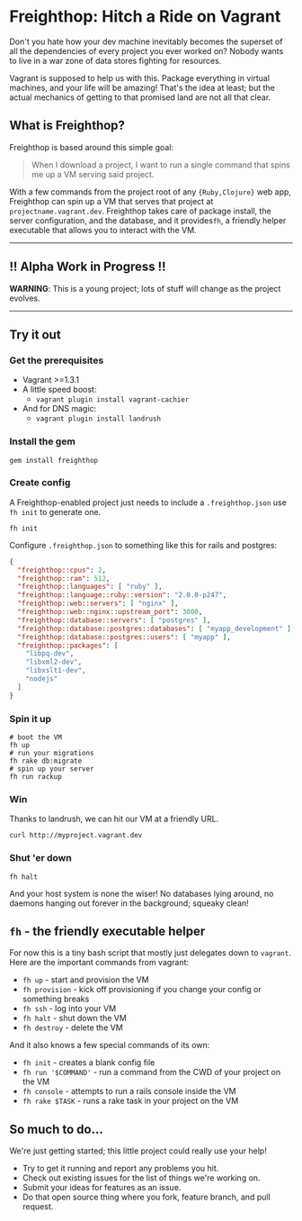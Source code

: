 # Freighthop: Hitch a Ride on Vagrant

Don't you hate how your dev machine inevitably becomes the superset of all the dependencies of every project you ever worked on? Nobody wants to live in a war zone of data stores fighting for resources.

Vagrant is supposed to help us with this. Package everything in virtual machines, and your life will be amazing! That's the idea at least; but the actual mechanics of getting to that promised land are not all that clear.

## What is Freighthop?

Freighthop is based around this simple goal:

> When I download a project, I want to run a single command that spins me up a VM serving said project.

With a few commands from the project root of any `{Ruby,Clojure}` web app, Freighthop can spin up a VM that serves that project at `projectname.vagrant.dev`. Freighthop takes care of package install, the server configuration, and the database, and it provides`fh`, a friendly helper executable that allows you to interact with the VM.

----

## !! Alpha Work in Progress !!

**WARNING**: This is a young project; lots of stuff will change as the project evolves.

----


## Try it out

### Get the prerequisites

* Vagrant >=1.3.1
* A little speed boost:
  * `vagrant plugin install vagrant-cachier`
* And for DNS magic:
  * `vagrant plugin install landrush`


### Install the gem

```
gem install freighthop
```

### Create config

A Freighthop-enabled project just needs to include a `.freighthop.json` use `fh init` to generate one.

```
fh init
```

Configure `.freighthop.json` to something like this for rails and postgres:

```json
{
  "freighthop::cpus": 2,
  "freighthop::ram": 512,
  "freighthop::languages": [ "ruby" ],
  "freighthop::language::ruby::version": "2.0.0-p247",
  "freighthop::web::servers": [ "nginx" ],
  "freighthop::web::nginx::upstream_port": 3000,
  "freighthop::database::servers": [ "postgres" ],
  "freighthop::database::postgres::databases": [ "myapp_development" ],
  "freighthop::database::postgres::users": [ "myapp" ],
  "freighthop::packages": [
    "libpq-dev",
    "libxml2-dev",
    "libxslt1-dev",
    "nodejs"
  ]
}
```

### Spin it up

```
# boot the VM
fh up
# run your migrations
fh rake db:migrate
# spin up your server
fh run rackup
```

### Win

Thanks to landrush, we can hit our VM at a friendly URL.

```
curl http://myproject.vagrant.dev
```

### Shut 'er down

```
fh halt
```

And your host system is none the wiser! No databases lying around, no daemons hanging out forever in the background; squeaky clean!

## `fh` - the friendly executable helper

For now this is a tiny bash script that mostly just delegates down to `vagrant`. Here are the important commands from vagrant:

 * `fh up` - start and provision the VM
 * `fh provision` - kick off provisioning if you change your config or something breaks
 * `fh ssh` - log into your VM
 * `fh halt` - shut down the VM
 * `fh destroy` - delete the VM

And it also knows a few special commands of its own:

 * `fh init` - creates a blank config file
 * `fh run '$COMMAND'` - run a command from the CWD of your project on the VM
 * `fh console` - attempts to run a rails console inside the VM
 * `fh rake $TASK` - runs a rake task in your project on the VM

## So much to do...

We're just getting started; this little project could really use your help!

 * Try to get it running and report any problems you hit.
 * Check out existing issues for the list of things we're working on.
 * Submit your ideas for features as an issue.
 * Do that open source thing where you fork, feature branch, and pull request.
